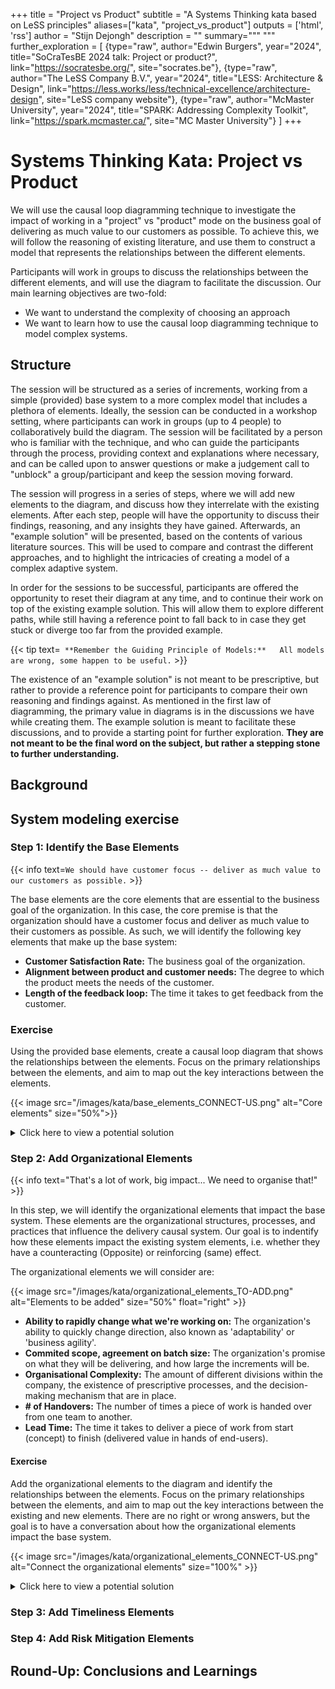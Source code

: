 +++
title = "Project vs Product"
subtitle = "A Systems Thinking kata based on LeSS principles"
aliases=["kata", "project_vs_product"]
outputs = ['html', 'rss']
author = "Stijn Dejongh"
description = ""
summary="""
"""
further_exploration = [
  {type="raw", author="Edwin Burgers", year="2024", title="SoCraTesBE 2024 talk: Project or product?", link="https://socratesbe.org/", site="socrates.be"},
  {type="raw", author="The LeSS Company B.V.", year="2024", title="LESS: Architecture & Design", link="https://less.works/less/technical-excellence/architecture-design", site="LeSS company website"},
  {type="raw", author="McMaster University", year="2024", title="SPARK: Addressing Complexity Toolkit", link="https://spark.mcmaster.ca/", site="MC Master University"}
]
+++

# Systems Thinking Kata: Project vs Product

We will use the causal loop diagramming technique to investigate the impact of working in a "project" vs "product" mode on the business goal of
delivering as much value to our customers as possible. To achieve this, we will follow the reasoning of existing literature, and use them to
construct a model that represents the relationships between the different elements.

Participants will work in groups to discuss the relationships between the different elements, and will use the diagram to facilitate the
discussion. Our main learning objectives are two-fold:

* We want to understand the complexity of choosing an approach
* We want to learn how to use the causal loop diagramming technique to model complex systems.

## Structure

The session will be structured as a series of increments, working from a simple (provided) base system to a more complex model that includes a
plethora of elements. Ideally, the session can be conducted in a workshop setting, where participants can work in groups (up to 4 people) to
collaboratively build the diagram. The session will be facilitated by a person who is familiar with the technique, and who can guide the
participants through the process, providing context and explanations where necessary, and can be called upon to answer questions or make a judgement
call to "unblock" a group/participant and keep the session moving forward.

The session will progress in a series of steps, where we will add new elements to the diagram, and discuss how they interrelate with the existing
elements. After each step, people will have the opportunity to discuss their findings, reasoning, and any insights they have gained.
Afterwards, an "example solution" will be presented, based on the contents of various literature sources.
This will be used to compare and contrast the different approaches, and to highlight the intricacies of creating a model of a complex adaptive system.

In order for the sessions to be successful, participants are offered the opportunity to reset their diagram at any time, and to continue their
work on top of the existing example solution. This will allow them to explore different paths, while still having a reference point to fall back
to in case they get stuck or diverge too far from the provided example.

{{< tip text=`
**Remember the Guiding Principle of Models:**  
All models are wrong, some happen to be useful.` >}}

The existence of an "example solution" is not meant to be prescriptive, but rather to provide a reference point for participants to compare
their own reasoning and findings against. As mentioned in the first law of diagramming, the primary value in diagrams is in the discussions we
have while creating them. The example solution is meant to facilitate these discussions, and to provide a starting point for further exploration.
**They are not meant to be the final word on the subject, but rather a stepping stone to further understanding.**

## Background

## System modeling exercise

### **Step 1:** Identify the Base Elements

{{< info text=`We should have customer focus -- deliver as much value to our customers as possible.` >}}


The base elements are the core elements that are essential to the business goal of the organization. In this case, the core premise is that the
organization should have a customer focus and deliver as much value to their customers as possible. As such, we will identify the following key
elements that make up the base system:


* **Customer Satisfaction Rate:** The business goal of the organization.
* **Alignment between product and customer needs:** The degree to which the product meets the needs of the customer.
* **Length of the feedback loop:** The time it takes to get feedback from the customer.

### Exercise

Using the provided base elements, create a causal loop diagram that shows the relationships between the
elements. Focus on the primary relationships between the elements, and aim to map out the key interactions between the elements.

{{< image src="/images/kata/base_elements_CONNECT-US.png" alt="Core elements" size="50%">}}

<details class="content pattern related">
<summary>Click here to view a potential solution</summary>

{{< image src="/images/kata/value_delivery-PART_1.png" alt="Core elements" >}}
</details>

### **Step 2:** Add Organizational Elements

{{< info text="That's a lot of work, big impact... We need to organise that!" >}}

In this step, we will identify the organizational elements that impact the base system.
These elements are the organizational structures, processes, and practices that influence the delivery causal system.
Our goal is to indentify how these elements impact the existing system elements, i.e. whether they have a counteracting (Opposite) or
reinforcing (same) effect.


The organizational elements we will consider are:

{{< image src="/images/kata/organizational_elements_TO-ADD.png" alt="Elements to be added" size="50%" float="right" >}}

* **Ability to rapidly change what we're working on:** The organization's ability to quickly change direction, also known as 'adaptability' or
  'business agility'.
* **Commited scope, agreement on batch size:** The organization's promise on what they will be delivering, and how large the increments will be.
* **Organisational Complexity:** The amount of different divisions within the company, the existence of prescriptive processes, and the
  decision-making mechanism that are in place.
* **# of Handovers:** The number of times a piece of work is handed over from one team to another.
* **Lead Time:** The time it takes to deliver a piece of work from start (concept) to finish (delivered value in hands of end-users).

#### Exercise

Add the organizational elements to the diagram and identify the relationships between the elements.
Focus on the primary relationships between the elements, and aim to map out the key interactions between the existing and new elements.
There are no right or wrong answers, but the goal is to have a conversation about how the organizational elements impact the base system.

{{< image src="/images/kata/organizational_elements_CONNECT-US.png" alt="Connect the organizational elements" size="100%" >}}


<details class="content pattern related">
<summary>Click here to view a potential solution</summary>

{{< image src="/images/kata/organizational_elements_CONNECTED.png" alt="Connected the organizational elements">}}
</details>



### **Step 3:** Add Timeliness Elements

### **Step 4:** Add Risk Mitigation Elements

## **Round-Up:** Conclusions and Learnings
